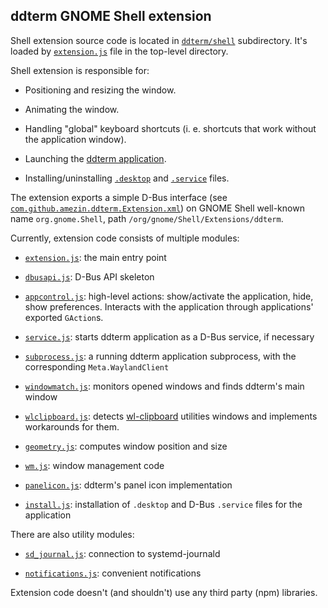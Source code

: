 ddterm GNOME Shell extension
----------------------------

Shell extension source code is located in [`ddterm/shell`] subdirectory. It's
loaded by [`extension.js`](/extension.js) file in the top-level directory.

Shell extension is responsible for:

* Positioning and resizing the window.

* Animating the window.

* Handling "global" keyboard shortcuts (i. e. shortcuts that work without the
application window).

* Launching the [ddterm application](/ddterm/app).

* Installing/uninstalling [`.desktop`](/ddterm/com.github.amezin.ddterm.desktop.in)
and [`.service`](/ddterm/com.github.amezin.ddterm.service.in) files.

The extension exports a simple D-Bus interface
(see [`com.github.amezin.ddterm.Extension.xml`]) on GNOME Shell well-known name
`org.gnome.Shell`, path `/org/gnome/Shell/Extensions/ddterm`.

Currently, extension code consists of multiple modules:

* [`extension.js`](/ddterm/shell/extension.js): the main entry point

* [`dbusapi.js`](/ddterm/shell/dbusapi.js): D-Bus API skeleton

* [`appcontrol.js`](/ddterm/shell/appcontrol.js): high-level actions:
show/activate the application, hide, show preferences. Interacts with the
application through applications' exported `GAction`s.

* [`service.js`](/ddterm/shell/service.js): starts ddterm application as a
D-Bus service, if necessary

* [`subprocess.js`](/ddterm/shell/subprocess.js): a running ddterm application
subprocess, with the corresponding `Meta.WaylandClient`

* [`windowmatch.js`](/ddterm/shell/windowmatch.js): monitors opened windows and
finds ddterm's main window

* [`wlclipboard.js`](/ddterm/shell/wlclipboard.js): detects [wl-clipboard]
utilities windows and implements workarounds for them.

* [`geometry.js`](/ddterm/shell/geometry.js): computes window position and size

* [`wm.js`](/ddterm/shell/wm.js): window management code

* [`panelicon.js`](/ddterm/shell/panelicon.js): ddterm's panel icon implementation

* [`install.js`](/ddterm/shell/install.js): installation of `.desktop` and
D-Bus `.service` files for the application

There are also utility modules:

* [`sd_journal.js`](/ddterm/shell/sd_journal.js): connection to systemd-journald

* [`notifications.js`](/ddterm/shell/notifications.js): convenient notifications

Extension code doesn't (and shouldn't) use any third party (npm) libraries.

[`ddterm/shell`]: /ddterm/shell
[`com.github.amezin.ddterm.Extension.xml`]: /ddterm/com.github.amezin.ddterm.Extension.xml

[wl-clipboard]: https://github.com/bugaevc/wl-clipboard
